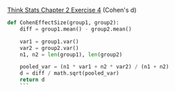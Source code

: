 [Think Stats Chapter 2 Exercise 4](http://greenteapress.com/thinkstats2/html/thinkstats2003.html#toc24) (Cohen's d)
>>
```python
def CohenEffectSize(group1, group2):
    diff = group1.mean() - group2.mean()

    var1 = group1.var()
    var2 = group2.var()
    n1, n2 = len(group1), len(group2)

    pooled_var = (n1 * var1 + n2 * var2) / (n1 + n2)
    d = diff / math.sqrt(pooled_var)
    return d
    ```
